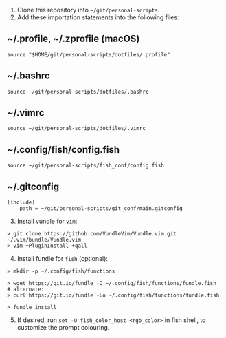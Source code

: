 1. Clone this repository into `~/git/personal-scripts`.
2. Add these importation statements into the following files:

## ~/.profile, ~/.zprofile (macOS)
```
source "$HOME/git/personal-scripts/dotfiles/.profile"
```

## ~/.bashrc
```
source ~/git/personal-scripts/dotfiles/.bashrc
```

## ~/.vimrc
```
source ~/git/personal-scripts/dotfiles/.vimrc
```

## ~/.config/fish/config.fish
```
source ~/git/personal-scripts/fish_conf/config.fish
```

## ~/.gitconfig
```
[include]
	path = ~/git/personal-scripts/git_conf/main.gitconfig
```

3. Install vundle for `vim`:
```
> git clone https://github.com/VundleVim/Vundle.vim.git ~/.vim/bundle/Vundle.vim
> vim +PluginInstall +qall
```

4. Install fundle for `fish` (optional):
```
> mkdir -p ~/.config/fish/functions

> wget https://git.io/fundle -O ~/.config/fish/functions/fundle.fish
# alternate:
> curl https://git.io/fundle -Lo ~/.config/fish/functions/fundle.fish

> fundle install
```

5. If desired, run `set -U fish_color_host <rgb_color>` in fish shell, to
   customize the prompt colouring.
